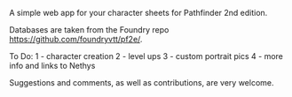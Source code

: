 A simple web app for your character sheets for Pathfinder 2nd edition. 

Databases are taken from the Foundry repo https://github.com/foundryvtt/pf2e/.

To Do:
1 - character creation
2 - level ups
3 - custom portrait pics
4 - more info and links to Nethys

Suggestions and comments, as well as contributions, are very welcome.
